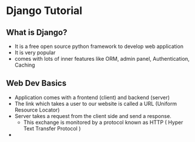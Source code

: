 # Django Tutorial

## What is Django? 

- It is a free open source python framework to develop web application 
- It is very popular 
- comes with lots of inner features like ORM, admin panel, Authentication, Caching 

## Web Dev Basics

- Application comes with a frontend (client) and backend (server)
- The link which takes a user to our website is called a URL (Uniform Resource Locator) 
- Server takes a request from the client side and send a response. 
  - This exchange is monitored by a protocol known as HTTP ( Hyper Text Transfer Protocol )
-  
